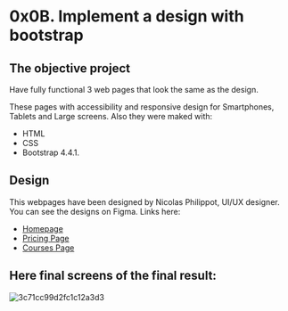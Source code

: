 # 0x0B. Implement a design with bootstrap

## The objective project

Have fully functional 3 web pages that look the same as the design.

These pages with accessibility and responsive design for Smartphones, Tablets and Large screens. Also they were maked with:

- HTML
- CSS
- Bootstrap 4.4.1.

## Design

This webpages have been designed by Nicolas Philippot, UI/UX designer. You can see the designs on Figma.
Links here:

- [Homepage](https://www.figma.com/file/QYQqMYbdpAHL5xTclwJKSI/Homepage?node-id=0%3A1)
- [Pricing Page](https://www.figma.com/file/KLAI53jdYpfFNEy0O79ymB/Pricing?node-id=0%3A1)
- [Courses Page](https://www.figma.com/file/ivg3abH1HLmMayBgjGg1Qf/Courses?node-id=0%3A1) 

## Here final screens of the final result:

![3c71cc99d2fc1c12a3d3](https://user-images.githubusercontent.com/85373056/187975969-732d4ae5-55b5-42e3-ba17-fb45f13204bc.jpg)
